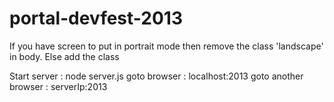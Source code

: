 portal-devfest-2013
===================


If you have screen to put in portrait mode then remove the class 'landscape' in body. Else add the class

Start server : node server.js
goto browser : localhost:2013
goto another browser : serverIp:2013
